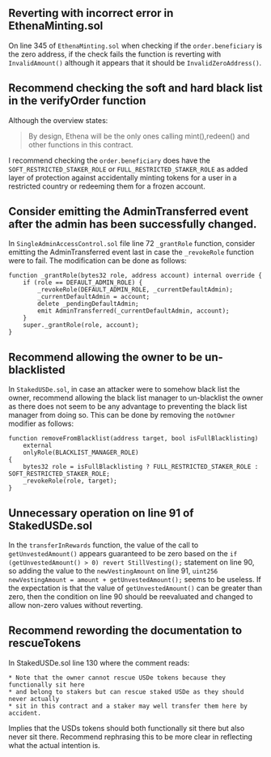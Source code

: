 ## Reverting with incorrect error in EthenaMinting.sol


On line 345 of `EthenaMinting.sol` when checking if the `order.beneficiary` is the zero address, if the check fails the function is reverting with `InvalidAmount()` although it appears that it should be `InvalidZeroAddress()`.

## Recommend checking the soft and hard black list in the verifyOrder function

Although the overview states: 

> By design, Ethena will be the only ones calling mint(),redeen() and other functions in this contract.

I recommend checking the `order.beneficiary` does have the `SOFT_RESTRICTED_STAKER_ROLE` or `FULL_RESTRICTED_STAKER_ROLE` as added layer of protection against accidentally minting tokens for a user in a restricted country or redeeming them for a frozen account.

## Consider emitting the AdminTransferred event after the admin has been successfully changed.

In `SingleAdminAccessControl.sol` file line 72 `_grantRole` function, consider emitting the AdminTransferred event last in case the `_revokeRole` function were to fail. The modification can be done as follows:

    function _grantRole(bytes32 role, address account) internal override {
        if (role == DEFAULT_ADMIN_ROLE) {
            _revokeRole(DEFAULT_ADMIN_ROLE, _currentDefaultAdmin);
            _currentDefaultAdmin = account;
            delete _pendingDefaultAdmin;
            emit AdminTransferred(_currentDefaultAdmin, account);
        }
        super._grantRole(role, account);
    }

## Recommend allowing the owner to be un-blacklisted

In `StakedUSDe.sol`, in case an attacker were to somehow black list the owner, recommend allowing the black list manager to un-blacklist the owner as there does not seem to be any advantage to preventing the black list manager from doing so. This can be done by removing the `notOwner` modifier as follows:

    function removeFromBlacklist(address target, bool isFullBlacklisting)
        external
        onlyRole(BLACKLIST_MANAGER_ROLE)
    {
        bytes32 role = isFullBlacklisting ? FULL_RESTRICTED_STAKER_ROLE : SOFT_RESTRICTED_STAKER_ROLE;
        _revokeRole(role, target);
    }

## Unnecessary operation on line 91 of StakedUSDe.sol

In the `transferInRewards` function, the value of the call to `getUnvestedAmount()` appears guaranteed to be zero based on the `if (getUnvestedAmount() > 0) revert StillVesting();` statement on line 90, so adding the value to the `newVestingAmount` on line 91, `uint256 newVestingAmount = amount + getUnvestedAmount();` seems to be useless. If the expectation is that the value of `getUnvestedAmount()` can be greater than zero, then the condition on line 90 should be reevaluated and changed to allow non-zero values without reverting. 

## Recommend rewording the documentation to rescueTokens

In StakedUSDe.sol line 130 where the comment reads:

    * Note that the owner cannot rescue USDe tokens because they functionally sit here
    * and belong to stakers but can rescue staked USDe as they should never actually
    * sit in this contract and a staker may well transfer them here by accident.

Implies that the USDs tokens should both functionally sit there but also never sit there. Recommend rephrasing this to be more clear in reflecting what the actual intention is. 